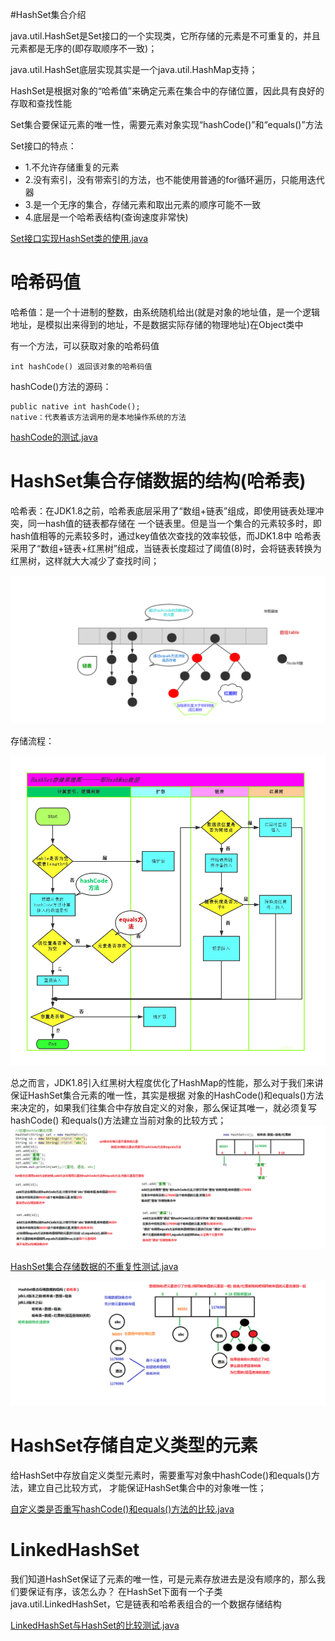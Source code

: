 #HashSet集合介绍

java.util.HashSet是Set接口的一个实现类，它所存储的元素是不可重复的，并且
元素都是无序的(即存取顺序不一致)；

java.util.HashSet底层实现其实是一个java.util.HashMap支持；

HashSet是根据对象的“哈希值”来确定元素在集合中的存储位置，因此具有良好的存取和查找性能

Set集合要保证元素的唯一性，需要元素对象实现“hashCode()”和“equals()”方法

Set接口的特点：
 *  1.不允许存储重复的元素
 *  2.没有索引，没有带索引的方法，也不能使用普通的for循环遍历，只能用迭代器
 *  3.是一个无序的集合，存储元素和取出元素的顺序可能不一致
 *  4.底层是一个哈希表结构(查询速度非常快)

[Set接口实现HashSet类的使用.java](./Set/java/Demo01_Set.java)

# 哈希码值
哈希值：是一个十进制的整数，由系统随机给出(就是对象的地址值，是一个逻辑地址，是模拟出来得到的地址，不是数据实际存储的物理地址)在Object类中

有一个方法，可以获取对象的哈希码值
	
	int hashCode() 返回该对象的哈希码值

hashCode()方法的源码：
	
	public native int hashCode();
    native：代表着该方法调用的是本地操作系统的方法
    
[hashCode的测试.java](./Set/java/Demo01_HashCode.java)

# HashSet集合存储数据的结构(哈希表)

哈希表：在JDK1.8之前，哈希表底层采用了“数组+链表”组成，即使用链表处理冲突，同一hash值的链表都存储在
一个链表里。但是当一个集合的元素较多时，即hash值相等的元素较多时，通过key值依次查找的效率较低，而JDK1.8中
哈希表采用了“数组+链表+红黑树”组成，当链表长度超过了阈值(8)时，会将链表转换为红黑树，这样就大大减少了查找时间；
	

![](../img/哈希表.png)

存储流程：

![](../img/哈希流程图.png)

总之而言，JDK1.8引入红黑树大程度优化了HashMap的性能，那么对于我们来讲保证HashSet集合元素的唯一性，其实是根据
对象的HashCode()和equals()方法来决定的，如果我们往集合中存放自定义的对象，那么保证其唯一，就必须复写hashCode()
和equals()方法建立当前对象的比较方式；
![](../img/06_Set集合存储元素不重复的原理.bmp)

[HashSet集合存储数据的不重复性测试.java](./Set/java/Demo02_Set.java)

![](../img/05_HashSet集合存储数据的结构（哈希表）.bmp)

# HashSet存储自定义类型的元素

给HashSet中存放自定义类型元素时，需要重写对象中hashCode()和equals()方法，建立自己比较方式，
才能保证HashSet集合中的对象唯一性；

[自定义类是否重写hashCode()和equals()方法的比较.java](./Set/java/Demo03_Set.java)

# LinkedHashSet

我们知道HashSet保证了元素的唯一性，可是元素存放进去是没有顺序的，那么我们要保证有序，该怎么办？
在HashSet下面有一个子类java.util.LinkedHashSet，它是链表和哈希表组合的一个数据存储结构

[LinkedHashSet与HashSet的比较测试.java](./Set/java/Demo04_Set.java)





